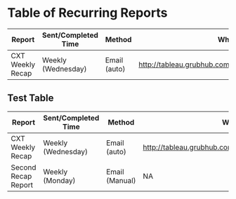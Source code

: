 # Table of Recurring Reports

| Report           | Sent/Completed Time  | Method       | Where to find it                                            |
|------------------|----------------------|--------------|-------------------------------------------------------------|
| CXT Weekly Recap | Weekly (Wednesday)   | Email (auto) | http://tableau.grubhub.com/#/site/Cool/workbooks/0000/views |


## Test Table
| Report | Sent/Completed Time | Method | Where to find it |
|------- |---------------------|--------|------------------|
| CXT Weekly Recap | Weekly (Wednesday) | Email (auto) | http://tableau.grubhub.com/#/site/Cool/workbooks/0000/views |
| Second Recap Report | Weekly (Monday) | Email (Manual) | NA |
